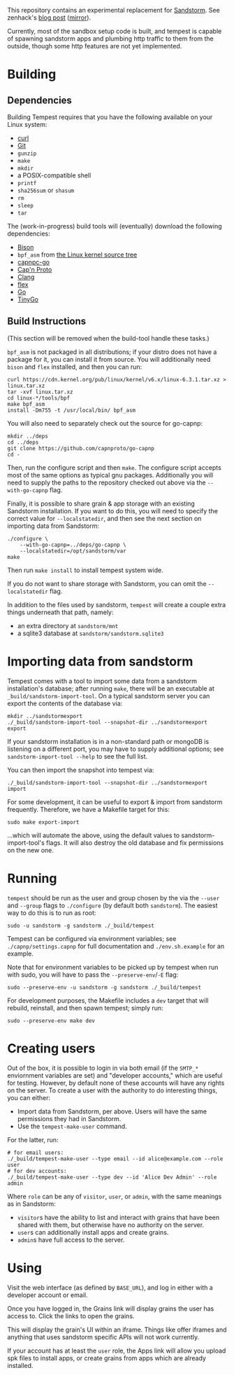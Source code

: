 This repository contains an experimental replacement for [Sandstorm][1].
See zenhack's [blog post][2] ([mirror][3]).

Currently, most of the sandbox setup code is built, and tempest
is capable of spawning sandstorm apps and plumbing http traffic to them
from the outside, though some http features are not yet implemented.

# Building

## Dependencies

Building Tempest requires that you have the following available on your Linux system:

- [curl](https://curl.se)
- [Git](https://git-scm.com)
- `gunzip`
- `make`
- `mkdir`
- a POSIX-compatible shell
- `printf`
- `sha256sum` or `shasum`
- `rm`
- `sleep`
- `tar`

The (work-in-progress) build tools will (eventually) download the following dependencies:

- [Bison](https://www.gnu.org/software/bison/)
- `bpf_asm` from [the Linux kernel source tree](https://github.com/torvalds/linux/tree/master/tools/bpf)
- [capnpc-go](https://github.com/capnproto/go-capnp)
- [Cap'n Proto](https://capnproto.org/)
- [Clang](https://clang.llvm.org/)
- [flex](https://github.com/westes/flex)
- [Go](https://go.dev/)
- [TinyGo](https://tinygo.org/)

## Build Instructions

(This section will be removed when the build-tool handle these tasks.)

`bpf_asm` is not packaged in all distributions; if your distro does
not have a package for it, you can install it from source. You will
additionally need `bison` and `flex` installed, and then you can
run:

```
curl https://cdn.kernel.org/pub/linux/kernel/v6.x/linux-6.3.1.tar.xz > linux.tar.xz
tar -xvf linux.tar.xz
cd linux-*/tools/bpf
make bpf_asm
install -Dm755 -t /usr/local/bin/ bpf_asm
```

You will also need to separately check out the source for go-capnp:

```
mkdir ../deps
cd ../deps
git clone https://github.com/capnproto/go-capnp
cd -
```

Then, run the configure script and then `make`. The configure script
accepts most of the same options as typical gnu packages. Additionally
you will need to supply the paths to the repository checked out above
via the `--with-go-capnp` flag.

Finally, it is possible to share grain & app storage with an existing
Sandstorm installation. If you want to do this, you will need to specify
the correct value for `--localstatedir`, and then see the next section
on importing data from Sandstorm:

```
./configure \
    --with-go-capnp=../deps/go-capnp \
    --localstatedir=/opt/sandstorm/var
make
```

Then run `make install` to install tempest system wide.

If you do not want to share storage with Sandstorm, you can omit the
`--localstatedir` flag.

In addition to the files used by sandstorm, `tempest` will create a
couple extra things underneath that path, namely:

- an extra directory at `sandstorm/mnt`
- a sqlite3 database at `sandstorm/sandstorm.sqlite3`

# Importing data from sandstorm

Tempest comes with a tool to import some data from a sandstorm
installation's database; after running `make`, there will be
an executable at `_build/sandstorm-import-tool`. On a typical sandstorm
server you can export the contents of the database via:

```
mkdir ../sandstormexport
./_build/sandstorm-import-tool --snapshot-dir ../sandstormexport export
```

If your sandstorm installation is in a non-standard path or mongoDB is
listening on a different port, you may have to supply additional
options; see `sandstorm-import-tool --help` to see the full list.

You can then import the snapshot into tempest via:

```
./_build/sandstorm-import-tool --snapshot-dir ../sandstormexport import
```

For some development, it can be useful to export & import from sandstorm
frequently. Therefore, we have a Makefile target for this:

```
sudo make export-import
```

...which will automate the above, using the default values to
sandstorm-import-tool's flags. It will also destroy the old database
and fix permissions on the new one.

# Running

`tempest` should be run as the user and group chosen by the via
the `--user` and `--group` flags to `./configure` (by default both
`sandstorm`).  The easiest way to do this is to run as root:

```
sudo -u sandstorm -g sandstorm ./_build/tempest
```

Tempest can be configured via environment variables; see
`./capnp/settings.capnp` for full documentation and `./env.sh.example`
for an example.

Note that for environment variables to be picked up by tempest when run
with sudo, you will have to pass the `--preserve-env`/`-E` flag:

```
sudo --preserve-env -u sandstorm -g sandstorm ./_build/tempest
```

For development purposes, the Makefile includes a `dev` target that will
rebuild, reinstall, and then spawn tempest; simply run:

```
sudo --preserve-env make dev
```

# Creating users

Out of the box, it is possible to login in via both email (if the
`SMTP_*` enviornment variables are set) and "developer accounts," which
are useful for testing. However, by default none of these accounts will
have any rights on the server. To create a user with the authority to do
interesting things, you can either:

- Import data from Sandstorm, per above. Users will have the same
  permissions they had in Sandstorm.
- Use the `tempest-make-user` command.

For the latter, run:

```
# for email users:
./_build/tempest-make-user --type email --id alice@example.com --role user
# for dev accounts:
./_build/tempest-make-user --type dev --id 'Alice Dev Admin' --role admin
```

Where `role` can be any of `visitor`, `user`, or `admin`, with the same
meanings as in Sandstorm:

- `visitor`s have the ability to list and interact with grains that have
  been shared with them, but otherwise have no authority on the server.
- `user`s can additionally install apps and create grains.
- `admin`s have full access to the server.

# Using

Visit the web interface (as defined by `BASE_URL`), and log in either
with a developer account or email.

Once you have logged in, the Grains link will display grains the user
has access to. Click the links to open the grains.

This will display the grain's UI within an iframe. Things like
offer iframes and anything that uses sandstorm specific APIs will not
work currently.

If your account has at least the `user` role, the Apps link will
allow you upload spk files to install apps, or create grains from
apps which are already installed.

[1]: https://sandstorm.io
[2]: https://zenhack.net/2023/01/06/introducing-tempest.html
[3]: https://web.archive.org/web/20230602123052/https://zenhack.net/2023/01/06/introducing-tempest.html
